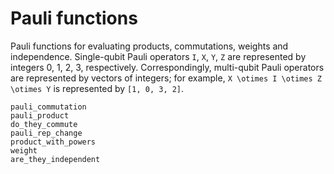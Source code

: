 # Pauli functions

Pauli functions for evaluating products, commutations, weights and independence.
Single-qubit Pauli operators ``I``, ``X``, ``Y``, ``Z`` are represented by integers
0, 1, 2, 3, respectively. Correspondingly, multi-qubit Pauli operators are represented by
vectors of integers; for example, ``X \otimes I \otimes Z \otimes Y`` is represented by
`[1, 0, 3, 2]`.

```@docs
pauli_commutation
pauli_product
do_they_commute
pauli_rep_change
product_with_powers
weight
are_they_independent
```
